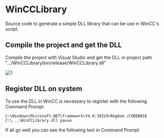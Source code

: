 # WinCCLibrary
Source code to generate a simple DLL library that can be use in WinCC's script.


## Compile the project and get the DLL
Compile the project with Visual Studio and get the DLL in project path ".../WinCCLibrary/bin/release/WinCCLibrary.dll"

![1](https://user-images.githubusercontent.com/34168918/71070506-36110300-217b-11ea-8e75-1e860f18824d.png)



## Register DLL on system
To use the DLL in WinCC is necessary to register with the following Command Prompt
```console
C:\Windows\Microsoft.NET\Framework\V4.0.30319>RegAsm /CODEBASE C:\...\WinCCLibrary.dll pause
```
If all go well you can see the following text in Command Prompt
